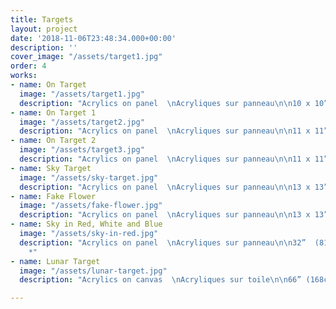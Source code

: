 ```yaml
---
title: Targets
layout: project
date: '2018-11-06T23:48:34.000+00:00'
description: ''
cover_image: "/assets/target1.jpg"
order: 4
works:
- name: On Target
  image: "/assets/target1.jpg"
  description: "Acrylics on panel  \nAcryliques sur panneau\n\n10 x 10” (25 x 25cm)\n\n2016"
- name: On Target 1
  image: "/assets/target2.jpg"
  description: "Acrylics on panel  \nAcryliques sur panneau\n\n11 x 11”  (25 x 25cm)\n\n2017"
- name: On Target 2
  image: "/assets/target3.jpg"
  description: "Acrylics on panel  \nAcryliques sur panneau\n\n11 x 11”  (25 x 25cm)\n\n2017"
- name: Sky Target
  image: "/assets/sky-target.jpg"
  description: "Acrylics on panel  \nAcryliques sur panneau\n\n13 x 13”  (25 x 25cm)\n\n2017"
- name: Fake Flower
  image: "/assets/fake-flower.jpg"
  description: "Acrylics on panel  \nAcryliques sur panneau\n\n13 x 13”  (25 x 25cm)\n\n2017"
- name: Sky in Red, White and Blue
  image: "/assets/sky-in-red.jpg"
  description: "Acrylics on panel  \nAcryliques sur panneau\n\n32”  (81cm)\n\n2017
    *"
- name: Lunar Target
  image: "/assets/lunar-target.jpg"
  description: "Acrylics on canvas  \nAcryliques sur toile\n\n66” (168cm)\n\n2018"

---
```

